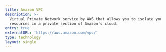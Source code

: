```yaml
---
title: Amazon VPC
description: >-
  Virtual Private Network service by AWS that allows you to isolate your cloud
  resources in a private section of Amazon's cloud.
entry: true
externalURL: 'https://aws.amazon.com/vpc/'
type: technology
layout: single
---
```


